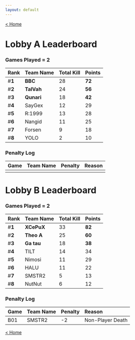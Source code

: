 ```yaml
---
layout: default
---
```


[< Home](https://kanziebub.github.io/SurvivalProtocol/)


# **Lobby A Leaderboard**

### Games Played = 2

|  Rank  | Team Name             | Total Kill | **Points** |
|:-------|:----------------------|:-----------|:-----------|
| #**1** | **BBC** | 28 | **72** | 
| #**2** | **TalVah** | 24 | **56** | 
| #**3** | **Qunari** | 18 | **42** | 
| #**4** | SayGex | 12 | 29 | 
| #**5** | R:1999 | 13 | 28 | 
| #**6** | Nangid | 11 | 25 | 
| #**7** | Forsen | 9 | 18 | 
| #**8** | YOLO | 2 | 10 | 

### Penalty Log

|  Game  | Team Name | Penalty | Reason                |
|:-------|:----------|:--------|:----------------------|
|        |           |         |                       | 
 
 

# **Lobby B Leaderboard**

### Games Played = 2

|  Rank  | Team Name             | Total Kill | **Points** |
|:-------|:----------------------|:-----------|:-----------|
| #**1** | **XCePuX** | 33 | **82** | 
| #**2** | **Theo A** | 25 | **60** | 
| #**3** | **Ga tau** | 18 | **38** | 
| #**4** | TILT | 14 | 34 | 
| #**5** | Nimosi | 11 | 29 | 
| #**6** | HALU | 11 | 22 | 
| #**7** | SMSTR2 | 5 | 13 | 
| #**8** | NutNut | 6 | 12 | 

### Penalty Log

|  Game  | Team Name | Penalty | Reason                |
|:-------|:----------|:--------|:----------------------|
| B01 | SMSTR2 | -2 | Non-Player Death | 
 
 

[< Home](https://kanziebub.github.io/SurvivalProtocol/)
    